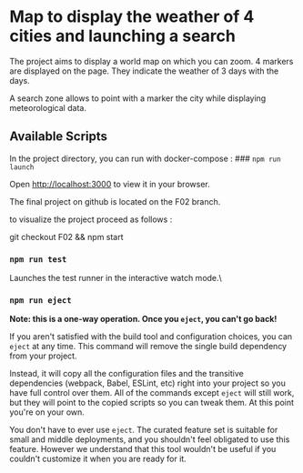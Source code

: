 # Map to display the weather of 4 cities and launching a search

The project aims to display a world map on which you can zoom. 4 markers are displayed on the page. They indicate the weather of 3 days with the days.

A search zone allows to point with a marker the city while displaying meteorological data.

## Available Scripts

In the project directory, you can run with docker-compose : ### `npm run launch`

Open [http://localhost:3000](http://localhost:3000) to view it in your browser.

The final project on github is located on the F02 branch.

to visualize the project proceed as follows :

git checkout F02 &&
npm start

### `npm run test`

Launches the test runner in the interactive watch mode.\

### `npm run eject`

**Note: this is a one-way operation. Once you `eject`, you can't go back!**

If you aren't satisfied with the build tool and configuration choices, you can `eject` at any time. This command will remove the single build dependency from your project.

Instead, it will copy all the configuration files and the transitive dependencies (webpack, Babel, ESLint, etc) right into your project so you have full control over them. All of the commands except `eject` will still work, but they will point to the copied scripts so you can tweak them. At this point you're on your own.

You don't have to ever use `eject`. The curated feature set is suitable for small and middle deployments, and you shouldn't feel obligated to use this feature. However we understand that this tool wouldn't be useful if you couldn't customize it when you are ready for it.
